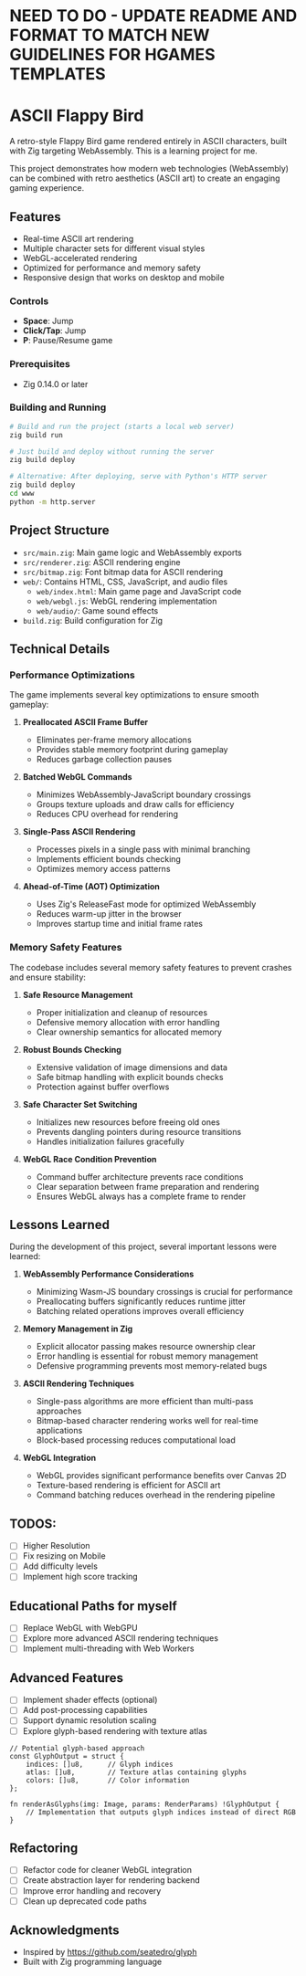 # NEED TO DO - UPDATE README AND FORMAT TO MATCH NEW GUIDELINES FOR HGAMES TEMPLATES

# ASCII Flappy Bird

A retro-style Flappy Bird game rendered entirely in ASCII characters, built with Zig targeting WebAssembly. This is a learning project for me.

This project demonstrates how modern web technologies (WebAssembly) can be combined with retro aesthetics (ASCII art) to create an engaging gaming experience.

## Features

- Real-time ASCII art rendering
- Multiple character sets for different visual styles
- WebGL-accelerated rendering
- Optimized for performance and memory safety
- Responsive design that works on desktop and mobile

### Controls

- **Space**: Jump
- **Click/Tap**: Jump
- **P**: Pause/Resume game

### Prerequisites

- Zig 0.14.0 or later

### Building and Running

```bash
# Build and run the project (starts a local web server)
zig build run

# Just build and deploy without running the server
zig build deploy

# Alternative: After deploying, serve with Python's HTTP server
zig build deploy
cd www
python -m http.server
```

## Project Structure

- `src/main.zig`: Main game logic and WebAssembly exports
- `src/renderer.zig`: ASCII rendering engine
- `src/bitmap.zig`: Font bitmap data for ASCII rendering
- `web/`: Contains HTML, CSS, JavaScript, and audio files
  - `web/index.html`: Main game page and JavaScript code
  - `web/webgl.js`: WebGL rendering implementation
  - `web/audio/`: Game sound effects
- `build.zig`: Build configuration for Zig

## Technical Details

### Performance Optimizations

The game implements several key optimizations to ensure smooth gameplay:

1. **Preallocated ASCII Frame Buffer**
   - Eliminates per-frame memory allocations
   - Provides stable memory footprint during gameplay
   - Reduces garbage collection pauses

2. **Batched WebGL Commands**
   - Minimizes WebAssembly-JavaScript boundary crossings
   - Groups texture uploads and draw calls for efficiency
   - Reduces CPU overhead for rendering

3. **Single-Pass ASCII Rendering**
   - Processes pixels in a single pass with minimal branching
   - Implements efficient bounds checking
   - Optimizes memory access patterns

4. **Ahead-of-Time (AOT) Optimization**
   - Uses Zig's ReleaseFast mode for optimized WebAssembly
   - Reduces warm-up jitter in the browser
   - Improves startup time and initial frame rates

### Memory Safety Features

The codebase includes several memory safety features to prevent crashes and ensure stability:

1. **Safe Resource Management**
   - Proper initialization and cleanup of resources
   - Defensive memory allocation with error handling
   - Clear ownership semantics for allocated memory

2. **Robust Bounds Checking**
   - Extensive validation of image dimensions and data
   - Safe bitmap handling with explicit bounds checks
   - Protection against buffer overflows

3. **Safe Character Set Switching**
   - Initializes new resources before freeing old ones
   - Prevents dangling pointers during resource transitions
   - Handles initialization failures gracefully

4. **WebGL Race Condition Prevention**
   - Command buffer architecture prevents race conditions
   - Clear separation between frame preparation and rendering
   - Ensures WebGL always has a complete frame to render

## Lessons Learned

During the development of this project, several important lessons were learned:

1. **WebAssembly Performance Considerations**
   - Minimizing Wasm-JS boundary crossings is crucial for performance
   - Preallocating buffers significantly reduces runtime jitter
   - Batching related operations improves overall efficiency

2. **Memory Management in Zig**
   - Explicit allocator passing makes resource ownership clear
   - Error handling is essential for robust memory management
   - Defensive programming prevents most memory-related bugs

3. **ASCII Rendering Techniques**
   - Single-pass algorithms are more efficient than multi-pass approaches
   - Bitmap-based character rendering works well for real-time applications
   - Block-based processing reduces computational load

4. **WebGL Integration**
   - WebGL provides significant performance benefits over Canvas 2D
   - Texture-based rendering is efficient for ASCII art
   - Command batching reduces overhead in the rendering pipeline

## TODOS:

- [ ] Higher Resolution
- [ ] Fix resizing on Mobile
- [ ] Add difficulty levels
- [ ] Implement high score tracking

## Educational Paths for myself

- [ ] Replace WebGL with WebGPU
- [ ] Explore more advanced ASCII rendering techniques
- [ ] Implement multi-threading with Web Workers

## Advanced Features
- [ ] Implement shader effects (optional)
- [ ] Add post-processing capabilities
- [ ] Support dynamic resolution scaling
- [ ] Explore glyph-based rendering with texture atlas
```zig
// Potential glyph-based approach
const GlyphOutput = struct {
    indices: []u8,      // Glyph indices
    atlas: []u8,        // Texture atlas containing glyphs
    colors: []u8,       // Color information
};

fn renderAsGlyphs(img: Image, params: RenderParams) !GlyphOutput {
    // Implementation that outputs glyph indices instead of direct RGB
}
```

## Refactoring
- [ ] Refactor code for cleaner WebGL integration
- [ ] Create abstraction layer for rendering backend
- [ ] Improve error handling and recovery
- [ ] Clean up deprecated code paths

## Acknowledgments

- Inspired by https://github.com/seatedro/glyph
- Built with Zig programming language